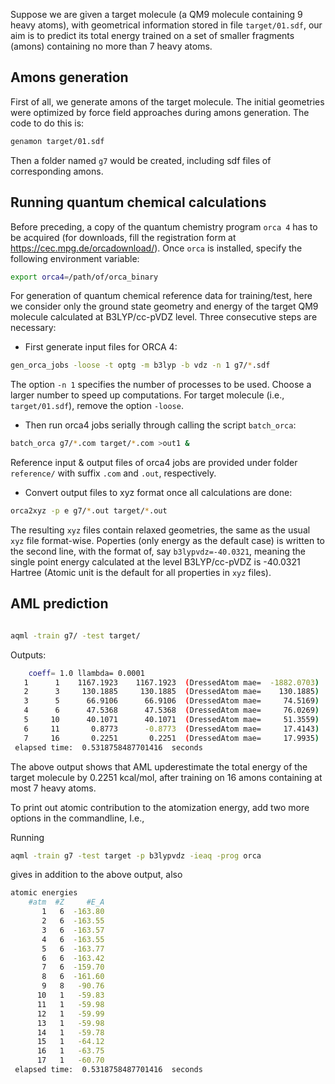 

Suppose we are given a target molecule (a QM9 molecule containing 9 heavy atoms), with geometrical information stored in file `target/01.sdf`, our aim is to predict its total energy trained on a set of smaller fragments (amons) containing no more than 7 heavy atoms.

## Amons generation

First of all, we generate amons of the target molecule. The initial geometries were optimized by force field approaches during amons generation. The code to do this is:

```bash
genamon target/01.sdf
```

Then a folder named `g7` would be created, including sdf files of corresponding amons.


## Running quantum chemical calculations

Before preceding, a copy of the quantum chemistry program `orca 4` has to be acquired (for downloads, fill the registration form at https://cec.mpg.de/orcadownload/).
Once `orca` is installed, specify the following environment variable:

```bash
export orca4=/path/of/orca_binary
```

For generation of quantum chemical reference data for training/test, here we consider only the ground state geometry and energy of the target QM9 molecule calculated at B3LYP/cc-pVDZ level. Three consecutive steps are necessary:

  - First generate input files for ORCA 4:
```bash
gen_orca_jobs -loose -t optg -m b3lyp -b vdz -n 1 g7/*.sdf 
```
The option `-n 1` specifies the number of processes to be used. Choose a larger number to speed up computations. For target molecule (i.e., `target/01.sdf`), remove the option `-loose`.

  - Then run orca4 jobs serially through calling the script `batch_orca`:
```bash
batch_orca g7/*.com target/*.com >out1 &
```


Reference input & output files of orca4 jobs are provided under folder `reference/` with suffix `.com` and `.out`, respectively.

  - Convert output files to xyz format once all calculations are done:
```bash
orca2xyz -p e g7/*.out target/*.out
```
The resulting `xyz` files contain relaxed geometries, the same as the usual `xyz` file format-wise. Poperties (only energy as the default case) is written to the second line, with the format of, say `b3lypvdz=-40.0321`, meaning the single point energy calculated at the level B3LYP/cc-pVDZ is -40.0321 Hartree (Atomic unit is the default for all properties in `xyz` files).

## AML prediction

```bash

aqml -train g7/ -test target/
```

Outputs:
```bash
    coeff= 1.0 llambda= 0.0001
   1      1    1167.1923    1167.1923  (DressedAtom mae=  -1882.0703)
   2      3     130.1885     130.1885  (DressedAtom mae=    130.1885)
   3      5      66.9106      66.9106  (DressedAtom mae=     74.5169)
   4      6      47.5368      47.5368  (DressedAtom mae=     76.0269)               ```
   5     10      40.1071      40.1071  (DressedAtom mae=     51.3559)
   6     11       0.8773      -0.8773  (DressedAtom mae=     17.4143)
   7     16       0.2251       0.2251  (DressedAtom mae=     17.9935)
 elapsed time:  0.5318758487701416  seconds
```
The above output shows that AML upderestimate the total energy of the target molecule by 0.2251 kcal/mol, after training on 16 amons containing at most 7 heavy atoms.

To print out atomic contribution to the atomization energy, add two more options in the commandline, I.e.,

Running
```bash
aqml -train g7 -test target -p b3lypvdz -ieaq -prog orca 
```
gives in addition to the above output, also
```bash
atomic energies
    #atm  #Z     #E_A 
       1   6  -163.80
       2   6  -163.55
       3   6  -163.57
       4   6  -163.55
       5   6  -163.77
       6   6  -163.42
       7   6  -159.70
       8   6  -161.60
       9   8   -90.76
      10   1   -59.83
      11   1   -59.98
      12   1   -59.99
      13   1   -59.98
      14   1   -59.78
      15   1   -64.12
      16   1   -63.75
      17   1   -60.70
 elapsed time:  0.5318758487701416  seconds
```


